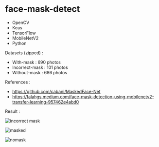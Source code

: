 # face-mask-detect

- OpenCV
- Keas
- TensorFlow
- MobileNetV2
- Python

Datasets (zipped) :
- With-mask : 690 photos
- Incorrect-mask : 101 photos
- Without-mask : 686 photos

References :
- https://github.com/cabani/MaskedFace-Net
- https://falahgs.medium.com/face-mask-detection-using-mobilenetv2-transfer-learning-957462e4abd0

Result :



![incorrect mask](https://user-images.githubusercontent.com/48350834/120800817-f8708780-c572-11eb-8bd6-ecb412a8bdbd.png)


![masked](https://user-images.githubusercontent.com/48350834/120800820-f9091e00-c572-11eb-92c5-e2f5c5e052ae.png)


![nomask](https://user-images.githubusercontent.com/48350834/120800814-f6a6c400-c572-11eb-9d11-bad5c69ba23c.png)
